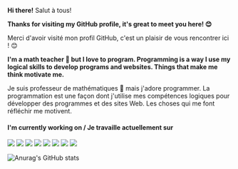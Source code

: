 <strong> Hi there!</strong> Salut à tous!

<strong> Thanks for visiting my GitHub profile, it's great to meet you here! 😊</strong>

Merci d'avoir visité mon profil GitHub, c'est un plaisir de vous rencontrer ici ! 😊

<strong> I'm a math teacher :triangular_ruler: but I love to program. Programming is a way I use my logical skills to develop programs and websites.
Things that make me think motivate me. </strong>

Je suis professeur de mathématiques :triangular_ruler: mais j'adore programmer. La programmation est une façon dont j'utilise mes compétences logiques pour développer des programmes et des sites Web. Les choses qui me font réfléchir me motivent.

<h4> I'm currently working on  / Je travaille actuellement sur </h4>
<img src="https://img.shields.io/badge/HTML-239120?style=for-the-badge&logo=html5&logoColor=white">
<img src="https://img.shields.io/badge/CSS-239120?&style=for-the-badge&logo=css3&logoColor=white" >
<img src="https://img.shields.io/badge/JavaScript-F7DF1E?style=for-the-badge&logo=javascript&logoColor=black">
<img src="https://img.shields.io/badge/Bootstrap-563D7C?style=for-the-badge&logo=bootstrap&logoColor=white" >
<img src="https://img.shields.io/badge/React-20232A?style=for-the-badge&logo=react&logoColor=61DAFB">
<img src="https://img.shields.io/badge/Node.js-43853D?style=for-the-badge&logo=node.js&logoColor=white">
<img = src="https://img.shields.io/badge/Express.js-404D59?style=for-the-badge">
<img src="https://img.shields.io/badge/PHP-777BB4?style=for-the-badge&logo=php&logoColor=white">


![Anurag's GitHub stats](https://github-readme-stats.vercel.app/api?username=wagnerk78&show_icons=true&theme=dracula)



